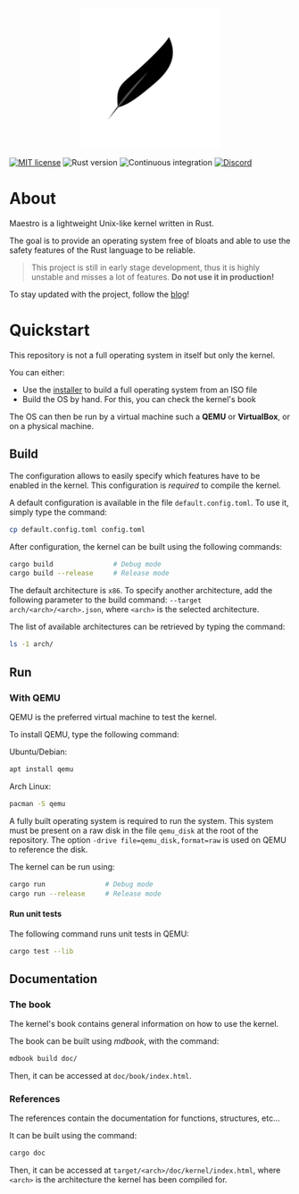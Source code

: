 <center>
    <img src="https://raw.githubusercontent.com/llenotre/maestro-lnf/master/logo.svg" alt="logo" width="50%" />
</center>

[![MIT license](https://img.shields.io/badge/license-MIT-blue.svg?style=for-the-badge&logo=book)](./LICENSE)
![Rust version](https://img.shields.io/badge/rust-nightly_2023--05--11-lightgrey.svg?style=for-the-badge&logo=rust)
![Continuous integration](https://img.shields.io/github/actions/workflow/status/llenotre/maestro/check.yml?style=for-the-badge&logo=github)
[![Discord](https://img.shields.io/discord/971452040821760080?style=for-the-badge&logo=discord)](https://discord.gg/4JMBN3YPAk)

# About

Maestro is a lightweight Unix-like kernel written in Rust.

The goal is to provide an operating system free of bloats and able to use the safety features of the Rust language to be reliable.

> This project is still in early stage development, thus it is highly unstable and misses a lot of features. **Do not use it in production!**

To stay updated with the project, follow the [blog](https://blog.lenot.re)!



# Quickstart

This repository is not a full operating system in itself but only the kernel.

You can either:
- Use the [installer](https://github.com/llenotre/maestro-install) to build a full operating system from an ISO file
- Build the OS by hand. For this, you can check the kernel's book

The OS can then be run by a virtual machine such a **QEMU** or **VirtualBox**, or on a physical machine.



## Build

The configuration allows to easily specify which features have to be enabled in the kernel. This configuration is *required* to compile the kernel.

A default configuration is available in the file `default.config.toml`. To use it, simply type the command:

```sh
cp default.config.toml config.toml
```

After configuration, the kernel can be built using the following commands:

```sh
cargo build               # Debug mode
cargo build --release     # Release mode
```

The default architecture is `x86`. To specify another architecture, add the following parameter to the build command: `--target arch/<arch>/<arch>.json`, where `<arch>` is the selected architecture.

The list of available architectures can be retrieved by typing the command:

```sh
ls -1 arch/
```



## Run

### With QEMU

QEMU is the preferred virtual machine to test the kernel.

To install QEMU, type the following command:

Ubuntu/Debian:

```sh
apt install qemu
```

Arch Linux:

```sh
pacman -S qemu
```

A fully built operating system is required to run the system. This system must be present on a raw disk in the file `qemu_disk` at the root of the repository. The option `-drive file=qemu_disk,format=raw` is used on QEMU to reference the disk.

The kernel can be run using:

```sh
cargo run               # Debug mode
cargo run --release     # Release mode
```


#### Run unit tests

The following command runs unit tests in QEMU:

```sh
cargo test --lib
```



## Documentation

### The book

The kernel's book contains general information on how to use the kernel.

The book can be built using *mdbook*, with the command:

```sh
mdbook build doc/
```

Then, it can be accessed at `doc/book/index.html`.



### References

The references contain the documentation for functions, structures, etc...

It can be built using the command:

```sh
cargo doc
```

Then, it can be accessed at `target/<arch>/doc/kernel/index.html`, where `<arch>` is the architecture the kernel has been compiled for.
